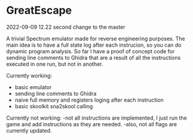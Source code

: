 # GreatEscape

2022-09-09 12.22
second change to the master

A trivial Spectrum emulator made for reverse engineering purposes. The main idea is to have a full state log after each instrucion, so you can do dynamic program analysis.
So far I have a proof of concept code for sending line comments to Ghidra that are a result of all the instructions executed in one run, but not in another.


Currently working:
- basic emulator
- sending line comments to Ghidra
- naive full memory and registers loging after each instruction
- basic skoolkit sna2skool calling

Currently not working:
-not all instructions are implemented, I just run the game and add instructions as they are needed.
-also, not all flags are currently updated.


